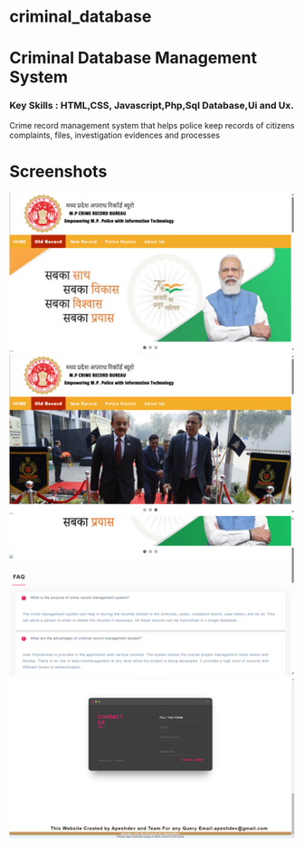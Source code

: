 # criminal_database
<h1>Criminal Database Management System</h1>
<h3>
Key Skills : HTML,CSS,
Javascript,Php,Sql Database,Ui and Ux.
</h3>
<p>Crime record management system that helps police keep records of citizens complaints, files, investigation evidences and processes</p>
<h1> Screenshots</h1>
<img src="https://github.com/apeshdev/criminal-database-management/blob/main/preview%20(home%202).png?raw=true" alt="imagewithmodi">
<img src="https://github.com/apeshdev/criminal-database-management/blob/main/preview%20(home%201).png?raw=true" alt="image">
<img src="https://github.com/apeshdev/criminal-database-management/blob/main/preview(home%203).png?raw=true" alt="image0">
<img src="https://github.com/apeshdev/criminal-database-management/blob/main/preview(home%205).png?raw=true" alt="anand">


